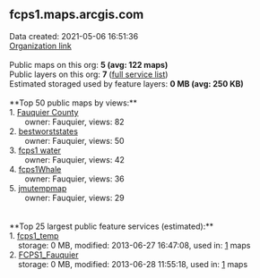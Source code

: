 <h2>fcps1.maps.arcgis.com</h2> Data created: 2021-05-06 16:51:36 <br /><a target='new' href='https://fcps1.maps.arcgis.com'>Organization link</a><br /><br />Public maps on this org: <b>5 (avg: 122 maps)</b><br />Public layers on this org: <b>7 </b>(<a target='new' href='https://services.arcgis.com/FuliQO1myvTp48c7/ArcGIS/rest/services'>full service list</a>)<br />Estimated storaged used by feature layers: <b>0 MB (avg: 250 KB)</b><br /><br />**Top 50 public maps by views:**<br />  1. <a target='new' href='https://www.arcgis.com/home/item.html?id=8cce75bd126b447a98ad1c1ef8afef28'>Fauquier County</a> <br />  &nbsp;&nbsp;&nbsp;&nbsp; &nbsp;&nbsp;owner: Fauquier, views: 82<br />  2. <a target='new' href='https://www.arcgis.com/home/item.html?id=bc10bff72edc414c90e8cd34a7c82611'>bestworststates</a> <br />  &nbsp;&nbsp;&nbsp;&nbsp; &nbsp;&nbsp;owner: Fauquier, views: 50<br />  3. <a target='new' href='https://www.arcgis.com/home/item.html?id=be741cda3da14cff92c4a9f76ca7df62'>fcps1 water</a> <br />  &nbsp;&nbsp;&nbsp;&nbsp; &nbsp;&nbsp;owner: Fauquier, views: 42<br />  4. <a target='new' href='https://www.arcgis.com/home/item.html?id=b8501fc21f454718b8dd302eed09a8ed'>fcps1Whale</a> <br />  &nbsp;&nbsp;&nbsp;&nbsp; &nbsp;&nbsp;owner: Fauquier, views: 36<br />  5. <a target='new' href='https://www.arcgis.com/home/item.html?id=ca225d75a4894bdab197c1000382ba04'>jmutempmap</a> <br />  &nbsp;&nbsp;&nbsp;&nbsp; &nbsp;&nbsp;owner: Fauquier, views: 29<br /><br /><br />**Top 25 largest public feature services (estimated):**<br /> 1. <a target='new' href='https://www.arcgis.com/home/item.html?id=c33829c1d71d4ee18134a5b0daff2c88'>fcps1_temp</a><br /> &nbsp;&nbsp;&nbsp;&nbsp;storage: 0 MB, modified: 2013-06-27 16:47:08,  used in: <a target='new' href='https://ed-ind-tb.s3-us-west-1.amazonaws.com/ADI/c33829c1d71d4ee18134a5b0daff2c88.html'> 1</a> maps<br /> 2. <a target='new' href='https://www.arcgis.com/home/item.html?id=8dfceeb302f641239fc8a1279dcdd3cc'>FCPS1_Fauquier</a><br /> &nbsp;&nbsp;&nbsp;&nbsp;storage: 0 MB, modified: 2013-06-28 11:55:18,  used in: <a target='new' href='https://ed-ind-tb.s3-us-west-1.amazonaws.com/ADI/8dfceeb302f641239fc8a1279dcdd3cc.html'> 1</a> maps<br />